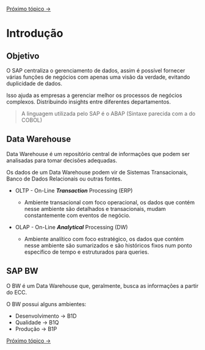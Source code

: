 [Próximo tópico ->](./data-types.md)

# Introdução

## Objetivo

O SAP centraliza o gerenciamento de dados, assim é possível fornecer várias funções de negócios com apenas uma visão da verdade, evitando duplicidade de dados.

Isso ajuda as empresas a gerenciar melhor os processos de negócios complexos. Distribuindo insights entre diferentes departamentos.

> A linguagem utilizada pelo SAP é o ABAP (Sintaxe parecida com a do COBOL)

## Data Warehouse

Data Warehouse é um repositório central de informações que podem ser analisadas para tomar decisões adequadas. 

Os dados de um Data Warehouse podem vir de Sistemas Transacionais, Banco de Dados Relacionais ou outras fontes.

- OLTP - On-Line ***Transaction*** Processing (ERP)

    - Ambiente transacional com foco operacional, os dados que contém nesse ambiente são detalhados e transacionais, mudam constantemente com eventos de negócio.

- OLAP - On-Line ***Analytical*** Processing (DW)

    - Ambiente analítico com foco estratégico, os dados que contém nesse ambiente são sumarizados e são históricos fixos num ponto específico de tempo e estruturados para queries.

## SAP BW

O BW é um Data Warehouse que, geralmente, busca as informações a partir do ECC.

O BW possui alguns ambientes: 

- Desenvolvimento   -> B1D
- Qualidade         -> B1Q
- Produção          -> B1P

[Próximo tópico ->](./data-types.md)